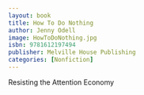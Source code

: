 ```yaml
---
layout: book
title: How To Do Nothing
author: Jenny Odell
image: HowToDoNothing.jpg
isbn: 9781612197494
publisher: Melville House Publishing
categories: [Nonfiction]
---
```

Resisting the Attention Economy